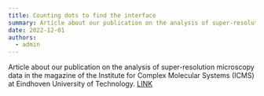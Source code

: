 ```yaml
---
title: Counting dots to find the interface
summary: Article about our publication on the analysis of super-resolution microscopy data in the magazine of the Institute for Complex Molecular Systems (ICMS) at Eindhoven University of Technology.
date: 2022-12-01
authors:
  - admin
---
```


Article about our publication on the analysis of super-resolution microscopy data in the magazine
of the Institute for Complex Molecular Systems (ICMS) at Eindhoven University of Technology. [LINK](https://www.linkedin.com/posts/danny-vd-haven_superresolution-microscopy-softmatter-activity-7011683301601988608-q9ei?utm_source=share&utm_medium=member_desktop)
